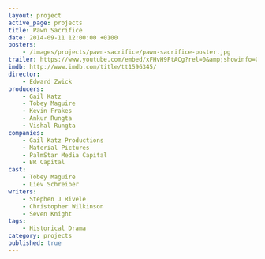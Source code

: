 ```yaml
---
layout: project
active_page: projects
title: Pawn Sacrifice
date: 2014-09-11 12:00:00 +0100
posters:
    - /images/projects/pawn-sacrifice/pawn-sacrifice-poster.jpg
trailer: https://www.youtube.com/embed/xFHvH9FtACg?rel=0&amp;showinfo=0
imdb: http://www.imdb.com/title/tt1596345/
director:
    - Edward Zwick
producers:
    - Gail Katz
    - Tobey Maguire
    - Kevin Frakes
    - Ankur Rungta
    - Vishal Rungta
companies:
    - Gail Katz Productions
    - Material Pictures
    - PalmStar Media Capital
    - BR Capital
cast:
    - Tobey Maguire
    - Liev Schreiber
writers:
    - Stephen J Rivele
    - Christopher Wilkinson
    - Seven Knight
tags:
    - Historical Drama
category: projects
published: true
---
```

